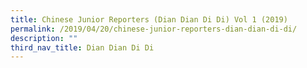 ```yaml
---
title: Chinese Junior Reporters (Dian Dian Di Di) Vol 1 (2019)
permalink: /2019/04/20/chinese-junior-reporters-dian-dian-di-di/
description: ""
third_nav_title: Dian Dian Di Di
---
```

